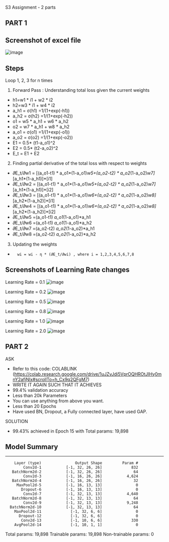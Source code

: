 S3 Assignment - 2 parts

PART 1
------
Screenshot of excel file
-----------------------
![image](https://user-images.githubusercontent.com/10797988/212402042-d6e219ae-abf7-4eb3-b370-4a3a5ade6f79.png)

Steps
--------
Loop 1, 2, 3 for n times
1. Forward Pass : Understanding total loss given the current weights
		
- h1=w1 * i1 + w2 * i2			
- h2=w3 * i1 + w4 * i2			
- a_h1 = σ(h1) =1/(1+exp(-h1))			
- a_h2 = σ(h2) =1/(1+exp(-h2))			
- o1 = w5 * a_h1 + w6 * a_h2 			
- o2 = w7 * a_h1 + w8 * a_h2 			
- a_o1 = σ(o1) =1/(1+exp(-o1))			
- a_o2 = σ(o2) =1/(1+exp(-o2))			
- E1 = 0.5* (t1-a_o1)^2			
- E2 = 0.5* (t2-a_o2)^2			
- E_t = E1 + E2			

2. Finding partial derivative of the total loss with respect to weights
- 𝜕E_t/𝜕w1 = [(a_o1-t1) * a_o1*(1-a_o1)*w5+(a_o2-t2) * a_o2*(1-a_o2)*w7]*[a_h1*(1-a_h1)]*[i1]
- 𝜕E_t/𝜕w2 = [(a_o1-t1) * a_o1*(1-a_o1)*w5+(a_o2-t2) * a_o2*(1-a_o2)*w7]*[a_h1*(1-a_h1)]*[i2]
- 𝜕E_t/𝜕w3 = [(a_o1-t1) * a_o1*(1-a_o1)*w6+(a_o2-t2) * a_o2*(1-a_o2)*w8]*[a_h2*(1-a_h2)]*[i1]
- 𝜕E_t/𝜕w4 = [(a_o1-t1) * a_o1*(1-a_o1)*w6+(a_o2-t2) * a_o2*(1-a_o2)*w8]*[a_h2*(1-a_h2)]*[i2]
- 𝜕E_t/𝜕w5 =(a_o1-t1) *a_o1*(1-a_o1)*a_h1
- 𝜕E_t/𝜕w6 =(a_o1-t1) *a_o1*(1-a_o1)*a_h2
- 𝜕E_t/𝜕w7 =(a_o2-t2) *a_o2*(1-a_o2)*a_h1
- 𝜕E_t/𝜕w8 =(a_o2-t2) *a_o2*(1-a_o2)*a_h2

3. Updating the weights 
-       wi = wi - η * (𝜕E_t/𝜕wi) , where i = 1,2,3,4,5,6,7,8


Screenshots of Learning Rate changes
-----------------
Learning Rate = 0.1
![image](https://user-images.githubusercontent.com/10797988/212402229-eedd7164-b65a-4a37-bc8b-c1f1953b68c9.png)

Learning Rate = 0.2
![image](https://user-images.githubusercontent.com/10797988/212402259-695bf291-1cf0-487b-b196-33fd2516c947.png)


Learning Rate = 0.5
![image](https://user-images.githubusercontent.com/10797988/212402274-94a8b91e-8978-4ba0-8610-70ed858e944c.png)


Learning Rate = 0.8
![image](https://user-images.githubusercontent.com/10797988/212402292-8f592a45-3c1a-48eb-bbd2-8a83fc36fa2d.png)

Learning Rate = 1.0
![image](https://user-images.githubusercontent.com/10797988/212402308-78b4c55e-fe12-4d7c-836d-ea14a75b0712.png)

Learning Rate = 2.0
![image](https://user-images.githubusercontent.com/10797988/212402318-a0b5226a-a242-467f-99ce-da65e4ad412e.png)



PART 2
------
ASK
- Refer to this code: COLABLINK (https://colab.research.google.com/drive/1uJZvJdi5VprOQHROtJIHy0mnY2afjNlx#scrollTo=h_Cx9q2QFgM7)
- WRITE IT AGAIN SUCH THAT IT ACHIEVES
- 99.4% validation accuracy
- Less than 20k Parameters
- You can use anything from above you want. 
- Less than 20 Epochs
- Have used BN, Dropout, a Fully connected layer, have used GAP. 

SOLUTION
- 99.43% achieved in Epoch 15 with Total params: 19,898

Model Summary
------------
----------------------------------------------------------------
        Layer (type)               Output Shape         Param #
            Conv2d-1           [-1, 32, 26, 26]             832
       BatchNorm2d-2           [-1, 32, 26, 26]              64
            Conv2d-3           [-1, 16, 26, 26]           4,624
       BatchNorm2d-4           [-1, 16, 26, 26]              32
         MaxPool2d-5           [-1, 16, 13, 13]               0
           Dropout-6           [-1, 16, 13, 13]               0
            Conv2d-7           [-1, 32, 13, 13]           4,640
       BatchNorm2d-8           [-1, 32, 13, 13]              64
            Conv2d-9           [-1, 32, 13, 13]           9,248
      BatchNorm2d-10           [-1, 32, 13, 13]              64
        MaxPool2d-11             [-1, 32, 6, 6]               0
          Dropout-12             [-1, 32, 6, 6]               0
           Conv2d-13             [-1, 10, 6, 6]             330
        AvgPool2d-14             [-1, 10, 1, 1]               0
	
Total params: 19,898
Trainable params: 19,898
Non-trainable params: 0

